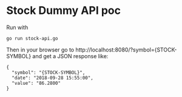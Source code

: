 # Stock Dummy API poc

Run with

    go run stock-api.go

Then in your browser go to http://localhost:8080/?symbol={STOCK-SYMBOL} and get a JSON response like:

    {
      "symbol": "{STOCK-SYMBOL}",
      "date": "2018-09-28 15:55:00",
      "value": "86.2800"
    }
